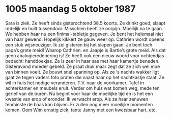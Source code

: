 # 1005 maandag 5 oktober 1987
Sara is ziek. Ze heeft sinds gisterochtend 38.5 koorts. Ze drinkt goed, slaapt redelijk en huilt tussendoor. Misschien heeft ze oorpijn. Moeilijk na te gaan. We hebben haar nu een finimal-tabletje gegeven. Je bent het helemaal niet van haar gewend. Hopelijk kikkert ze gauw weer op. Cathrien wordt opeens een stuk wijsneuziger. Ik zei gisteren bij het slapen gaan: Je bent toch papa’s grote meid! Waarop Cathrien: en Jaapje is Bartie’s grote meid. Als dat geen analogieredenering is! Ze heeft ook een nieuw woord voor ochtendjas bedacht: handdoekjas. Ze is zeer in haar sas met haar kamertje beneden.
Gisteravond moeder gebeld. Ze praat druk maar zegt dat ze zich wel moe van binnen voelt. Ze bouwt snel spanning op. Als ze ‘s nachts wakker ligt gaat ze tegen vaders foto praten die naast haar op het nachtkastje staat. Ze wil in huis het nodige veranderen. T.V. naar de voorkamer. Tafel in achterkamer en meubels eruit. Verder om huis wat bomen weg, mede ten gerief van de buren. Nu begint voor haar de moeilijke tijd en is het een kwestie van erop of eronder. Ik verwacht erop. Als ze haar zenuwen tenminste de baas kan blijven. Er zullen nog meer moeilijke momenten komen. Oom Wim ernstig ziek, tante Janny met een kwetsbaar hart, etc. 